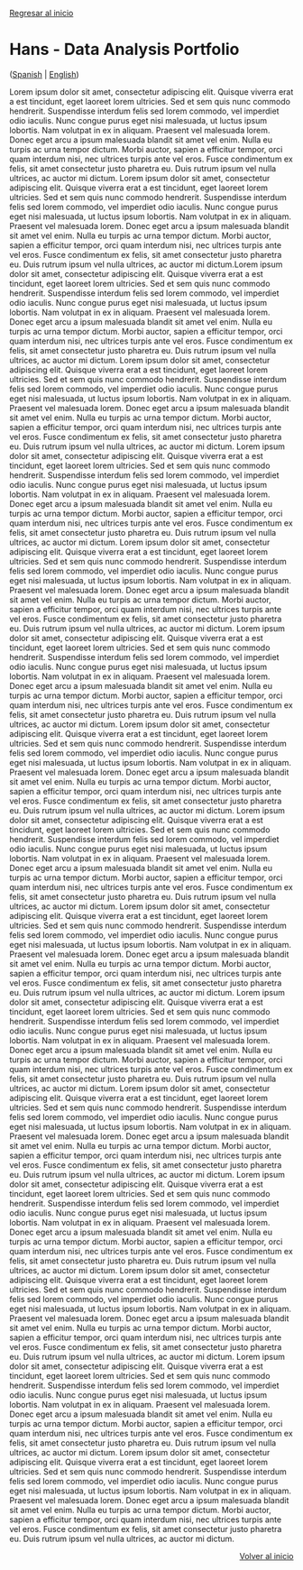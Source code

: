 [Regresar al inicio](#top)


# Hans - Data Analysis Portfolio
([Spanish](https://github.com/HansAiTech/Data_Analysis_Portfolio/blob/main/Projects.md) | [English](https://github.com/HansAiTech/Data_Analysis_Portfolio/blob/main/Proyectos.md))

Lorem ipsum dolor sit amet, consectetur adipiscing elit. Quisque viverra erat a est tincidunt, eget laoreet lorem ultricies. Sed et sem quis nunc commodo hendrerit. Suspendisse interdum felis sed lorem commodo, vel imperdiet odio iaculis. Nunc congue purus eget nisi malesuada, ut luctus ipsum lobortis. Nam volutpat in ex in aliquam. Praesent vel malesuada lorem. Donec eget arcu a ipsum malesuada blandit sit amet vel enim. Nulla eu turpis ac urna tempor dictum. Morbi auctor, sapien a efficitur tempor, orci quam interdum nisi, nec ultrices turpis ante vel eros. Fusce condimentum ex felis, sit amet consectetur justo pharetra eu. Duis rutrum ipsum vel nulla ultrices, ac auctor mi dictum.
Lorem ipsum dolor sit amet, consectetur adipiscing elit. Quisque viverra erat a est tincidunt, eget laoreet lorem ultricies. Sed et sem quis nunc commodo hendrerit. Suspendisse interdum felis sed lorem commodo, vel imperdiet odio iaculis. Nunc congue purus eget nisi malesuada, ut luctus ipsum lobortis. Nam volutpat in ex in aliquam. Praesent vel malesuada lorem. Donec eget arcu a ipsum malesuada blandit sit amet vel enim. Nulla eu turpis ac urna tempor dictum. Morbi auctor, sapien a efficitur tempor, orci quam interdum nisi, nec ultrices turpis ante vel eros. Fusce condimentum ex felis, sit amet consectetur justo pharetra eu. Duis rutrum ipsum vel nulla ultrices, ac auctor mi dictum.Lorem ipsum dolor sit amet, consectetur adipiscing elit. Quisque viverra erat a est tincidunt, eget laoreet lorem ultricies. Sed et sem quis nunc commodo hendrerit. Suspendisse interdum felis sed lorem commodo, vel imperdiet odio iaculis. Nunc congue purus eget nisi malesuada, ut luctus ipsum lobortis. Nam volutpat in ex in aliquam. Praesent vel malesuada lorem. Donec eget arcu a ipsum malesuada blandit sit amet vel enim. Nulla eu turpis ac urna tempor dictum. Morbi auctor, sapien a efficitur tempor, orci quam interdum nisi, nec ultrices turpis ante vel eros. Fusce condimentum ex felis, sit amet consectetur justo pharetra eu. Duis rutrum ipsum vel nulla ultrices, ac auctor mi dictum.
Lorem ipsum dolor sit amet, consectetur adipiscing elit. Quisque viverra erat a est tincidunt, eget laoreet lorem ultricies. Sed et sem quis nunc commodo hendrerit. Suspendisse interdum felis sed lorem commodo, vel imperdiet odio iaculis. Nunc congue purus eget nisi malesuada, ut luctus ipsum lobortis. Nam volutpat in ex in aliquam. Praesent vel malesuada lorem. Donec eget arcu a ipsum malesuada blandit sit amet vel enim. Nulla eu turpis ac urna tempor dictum. Morbi auctor, sapien a efficitur tempor, orci quam interdum nisi, nec ultrices turpis ante vel eros. Fusce condimentum ex felis, sit amet consectetur justo pharetra eu. Duis rutrum ipsum vel nulla ultrices, ac auctor mi dictum.
Lorem ipsum dolor sit amet, consectetur adipiscing elit. Quisque viverra erat a est tincidunt, eget laoreet lorem ultricies. Sed et sem quis nunc commodo hendrerit. Suspendisse interdum felis sed lorem commodo, vel imperdiet odio iaculis. Nunc congue purus eget nisi malesuada, ut luctus ipsum lobortis. Nam volutpat in ex in aliquam. Praesent vel malesuada lorem. Donec eget arcu a ipsum malesuada blandit sit amet vel enim. Nulla eu turpis ac urna tempor dictum. Morbi auctor, sapien a efficitur tempor, orci quam interdum nisi, nec ultrices turpis ante vel eros. Fusce condimentum ex felis, sit amet consectetur justo pharetra eu. Duis rutrum ipsum vel nulla ultrices, ac auctor mi dictum.
Lorem ipsum dolor sit amet, consectetur adipiscing elit. Quisque viverra erat a est tincidunt, eget laoreet lorem ultricies. Sed et sem quis nunc commodo hendrerit. Suspendisse interdum felis sed lorem commodo, vel imperdiet odio iaculis. Nunc congue purus eget nisi malesuada, ut luctus ipsum lobortis. Nam volutpat in ex in aliquam. Praesent vel malesuada lorem. Donec eget arcu a ipsum malesuada blandit sit amet vel enim. Nulla eu turpis ac urna tempor dictum. Morbi auctor, sapien a efficitur tempor, orci quam interdum nisi, nec ultrices turpis ante vel eros. Fusce condimentum ex felis, sit amet consectetur justo pharetra eu. Duis rutrum ipsum vel nulla ultrices, ac auctor mi dictum.
Lorem ipsum dolor sit amet, consectetur adipiscing elit. Quisque viverra erat a est tincidunt, eget laoreet lorem ultricies. Sed et sem quis nunc commodo hendrerit. Suspendisse interdum felis sed lorem commodo, vel imperdiet odio iaculis. Nunc congue purus eget nisi malesuada, ut luctus ipsum lobortis. Nam volutpat in ex in aliquam. Praesent vel malesuada lorem. Donec eget arcu a ipsum malesuada blandit sit amet vel enim. Nulla eu turpis ac urna tempor dictum. Morbi auctor, sapien a efficitur tempor, orci quam interdum nisi, nec ultrices turpis ante vel eros. Fusce condimentum ex felis, sit amet consectetur justo pharetra eu. Duis rutrum ipsum vel nulla ultrices, ac auctor mi dictum.
Lorem ipsum dolor sit amet, consectetur adipiscing elit. Quisque viverra erat a est tincidunt, eget laoreet lorem ultricies. Sed et sem quis nunc commodo hendrerit. Suspendisse interdum felis sed lorem commodo, vel imperdiet odio iaculis. Nunc congue purus eget nisi malesuada, ut luctus ipsum lobortis. Nam volutpat in ex in aliquam. Praesent vel malesuada lorem. Donec eget arcu a ipsum malesuada blandit sit amet vel enim. Nulla eu turpis ac urna tempor dictum. Morbi auctor, sapien a efficitur tempor, orci quam interdum nisi, nec ultrices turpis ante vel eros. Fusce condimentum ex felis, sit amet consectetur justo pharetra eu. Duis rutrum ipsum vel nulla ultrices, ac auctor mi dictum.
Lorem ipsum dolor sit amet, consectetur adipiscing elit. Quisque viverra erat a est tincidunt, eget laoreet lorem ultricies. Sed et sem quis nunc commodo hendrerit. Suspendisse interdum felis sed lorem commodo, vel imperdiet odio iaculis. Nunc congue purus eget nisi malesuada, ut luctus ipsum lobortis. Nam volutpat in ex in aliquam. Praesent vel malesuada lorem. Donec eget arcu a ipsum malesuada blandit sit amet vel enim. Nulla eu turpis ac urna tempor dictum. Morbi auctor, sapien a efficitur tempor, orci quam interdum nisi, nec ultrices turpis ante vel eros. Fusce condimentum ex felis, sit amet consectetur justo pharetra eu. Duis rutrum ipsum vel nulla ultrices, ac auctor mi dictum.
Lorem ipsum dolor sit amet, consectetur adipiscing elit. Quisque viverra erat a est tincidunt, eget laoreet lorem ultricies. Sed et sem quis nunc commodo hendrerit. Suspendisse interdum felis sed lorem commodo, vel imperdiet odio iaculis. Nunc congue purus eget nisi malesuada, ut luctus ipsum lobortis. Nam volutpat in ex in aliquam. Praesent vel malesuada lorem. Donec eget arcu a ipsum malesuada blandit sit amet vel enim. Nulla eu turpis ac urna tempor dictum. Morbi auctor, sapien a efficitur tempor, orci quam interdum nisi, nec ultrices turpis ante vel eros. Fusce condimentum ex felis, sit amet consectetur justo pharetra eu. Duis rutrum ipsum vel nulla ultrices, ac auctor mi dictum.
Lorem ipsum dolor sit amet, consectetur adipiscing elit. Quisque viverra erat a est tincidunt, eget laoreet lorem ultricies. Sed et sem quis nunc commodo hendrerit. Suspendisse interdum felis sed lorem commodo, vel imperdiet odio iaculis. Nunc congue purus eget nisi malesuada, ut luctus ipsum lobortis. Nam volutpat in ex in aliquam. Praesent vel malesuada lorem. Donec eget arcu a ipsum malesuada blandit sit amet vel enim. Nulla eu turpis ac urna tempor dictum. Morbi auctor, sapien a efficitur tempor, orci quam interdum nisi, nec ultrices turpis ante vel eros. Fusce condimentum ex felis, sit amet consectetur justo pharetra eu. Duis rutrum ipsum vel nulla ultrices, ac auctor mi dictum.
Lorem ipsum dolor sit amet, consectetur adipiscing elit. Quisque viverra erat a est tincidunt, eget laoreet lorem ultricies. Sed et sem quis nunc commodo hendrerit. Suspendisse interdum felis sed lorem commodo, vel imperdiet odio iaculis. Nunc congue purus eget nisi malesuada, ut luctus ipsum lobortis. Nam volutpat in ex in aliquam. Praesent vel malesuada lorem. Donec eget arcu a ipsum malesuada blandit sit amet vel enim. Nulla eu turpis ac urna tempor dictum. Morbi auctor, sapien a efficitur tempor, orci quam interdum nisi, nec ultrices turpis ante vel eros. Fusce condimentum ex felis, sit amet consectetur justo pharetra eu. Duis rutrum ipsum vel nulla ultrices, ac auctor mi dictum.
Lorem ipsum dolor sit amet, consectetur adipiscing elit. Quisque viverra erat a est tincidunt, eget laoreet lorem ultricies. Sed et sem quis nunc commodo hendrerit. Suspendisse interdum felis sed lorem commodo, vel imperdiet odio iaculis. Nunc congue purus eget nisi malesuada, ut luctus ipsum lobortis. Nam volutpat in ex in aliquam. Praesent vel malesuada lorem. Donec eget arcu a ipsum malesuada blandit sit amet vel enim. Nulla eu turpis ac urna tempor dictum. Morbi auctor, sapien a efficitur tempor, orci quam interdum nisi, nec ultrices turpis ante vel eros. Fusce condimentum ex felis, sit amet consectetur justo pharetra eu. Duis rutrum ipsum vel nulla ultrices, ac auctor mi dictum.
Lorem ipsum dolor sit amet, consectetur adipiscing elit. Quisque viverra erat a est tincidunt, eget laoreet lorem ultricies. Sed et sem quis nunc commodo hendrerit. Suspendisse interdum felis sed lorem commodo, vel imperdiet odio iaculis. Nunc congue purus eget nisi malesuada, ut luctus ipsum lobortis. Nam volutpat in ex in aliquam. Praesent vel malesuada lorem. Donec eget arcu a ipsum malesuada blandit sit amet vel enim. Nulla eu turpis ac urna tempor dictum. Morbi auctor, sapien a efficitur tempor, orci quam interdum nisi, nec ultrices turpis ante vel eros. Fusce condimentum ex felis, sit amet consectetur justo pharetra eu. Duis rutrum ipsum vel nulla ultrices, ac auctor mi dictum.
Lorem ipsum dolor sit amet, consectetur adipiscing elit. Quisque viverra erat a est tincidunt, eget laoreet lorem ultricies. Sed et sem quis nunc commodo hendrerit. Suspendisse interdum felis sed lorem commodo, vel imperdiet odio iaculis. Nunc congue purus eget nisi malesuada, ut luctus ipsum lobortis. Nam volutpat in ex in aliquam. Praesent vel malesuada lorem. Donec eget arcu a ipsum malesuada blandit sit amet vel enim. Nulla eu turpis ac urna tempor dictum. Morbi auctor, sapien a efficitur tempor, orci quam interdum nisi, nec ultrices turpis ante vel eros. Fusce condimentum ex felis, sit amet consectetur justo pharetra eu. Duis rutrum ipsum vel nulla ultrices, ac auctor mi dictum.
Lorem ipsum dolor sit amet, consectetur adipiscing elit. Quisque viverra erat a est tincidunt, eget laoreet lorem ultricies. Sed et sem quis nunc commodo hendrerit. Suspendisse interdum felis sed lorem commodo, vel imperdiet odio iaculis. Nunc congue purus eget nisi malesuada, ut luctus ipsum lobortis. Nam volutpat in ex in aliquam. Praesent vel malesuada lorem. Donec eget arcu a ipsum malesuada blandit sit amet vel enim. Nulla eu turpis ac urna tempor dictum. Morbi auctor, sapien a efficitur tempor, orci quam interdum nisi, nec ultrices turpis ante vel eros. Fusce condimentum ex felis, sit amet consectetur justo pharetra eu. Duis rutrum ipsum vel nulla ultrices, ac auctor mi dictum.

<a href="#top" style="text-align:right;display:block;">Volver al inicio</a>



